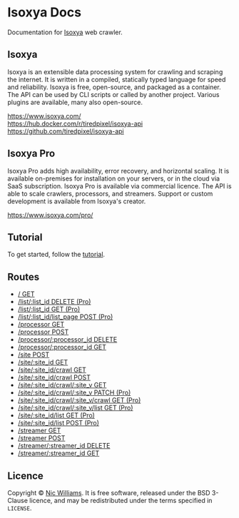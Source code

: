 # Isoxya Docs

Documentation for [Isoxya](https://www.isoxya.com/) web crawler.


## Isoxya

Isoxya is an extensible data processing system for crawling and scraping the internet. It is written in a compiled, statically typed language for speed and reliability. Isoxya is free, open-source, and packaged as a container. The API can be used by CLI scripts or called by another project. Various plugins are available, many also open-source.

https://www.isoxya.com/  
https://hub.docker.com/r/tiredpixel/isoxya-api  
https://github.com/tiredpixel/isoxya-api  


## Isoxya Pro

Isoxya Pro adds high availability, error recovery, and horizontal scaling. It is available on-premises for installation on your servers, or in the cloud via SaaS subscription. Isoxya Pro is available via commercial licence. The API is able to scale crawlers, processors, and streamers. Support or custom development is available from Isoxya's creator.

https://www.isoxya.com/pro/  


## Tutorial

To get started, follow the [tutorial](Tutorial.md).


## Routes

- [/ GET](Endpoints/Apex.md#-get)
- [/list/:list_id DELETE (Pro)](Endpoints/List.md#listlist_id-delete-pro)
- [/list/:list_id GET (Pro)](Endpoints/List.md#listlist_id-get-pro)
- [/list/:list_id/list_page POST (Pro)](Endpoints/ListPage.md#listlist_idlist_page-post-pro)
- [/processor GET](Endpoints/Processor.md#processor-get)
- [/processor POST](Endpoints/Processor.md#processor-post)
- [/processor/:processor_id DELETE](Endpoints/Processor.md#processorprocessor_id-delete)
- [/processor/:processor_id GET](Endpoints/Processor.md#processorprocessor_id-get)
- [/site POST](Endpoints/Site.md#site-post)
- [/site/:site_id GET](Endpoints/Site.md#sitesite_id-get)
- [/site/:site_id/crawl GET](Endpoints/Crawl.md#sitesite_idcrawl-get)
- [/site/:site_id/crawl POST](Endpoints/Crawl.md#sitesite_idcrawl-post)
- [/site/:site_id/crawl/:site_v GET](Endpoints/Crawl.md#sitesite_idcrawlsite_v-get)
- [/site/:site_id/crawl/:site_v PATCH (Pro)](Endpoints/Crawl.md#sitesite_idcrawlsite_v-patch-pro)
- [/site/:site_id/crawl/:site_v/crawl GET (Pro)](Endpoints/Crawl.md#sitesite_idcrawlsite_vcrawl-get-pro)
- [/site/:site_id/crawl/:site_v/list GET (Pro)](Endpoints/List.md#sitesite_idcrawlsite_vlist-get-pro)
- [/site/:site_id/list GET (Pro)](Endpoints/List.md#sitesite_idlist-get-pro)
- [/site/:site_id/list POST (Pro)](Endpoints/List.md#sitesite_idlist-post-pro)
- [/streamer GET](Endpoints/Streamer.md#streamer-get)
- [/streamer POST](Endpoints/Streamer.md#streamer-post)
- [/streamer/:streamer_id DELETE](Endpoints/Streamer.md#streamerstreamer_id-delete)
- [/streamer/:streamer_id GET](Endpoints/Streamer.md#streamerstreamer_id-get)


## Licence

Copyright © [Nic Williams](https://www.tiredpixel.com/). It is free software, released under the BSD 3-Clause licence, and may be redistributed under the terms specified in `LICENSE`.
